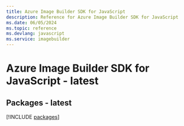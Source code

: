 ```yaml
---
title: Azure Image Builder SDK for JavaScript
description: Reference for Azure Image Builder SDK for JavaScript
ms.date: 06/05/2024
ms.topic: reference
ms.devlang: javascript
ms.service: imagebuilder
---
```

# Azure Image Builder SDK for JavaScript - latest
## Packages - latest
[!INCLUDE [packages](image-builder-index.md)]